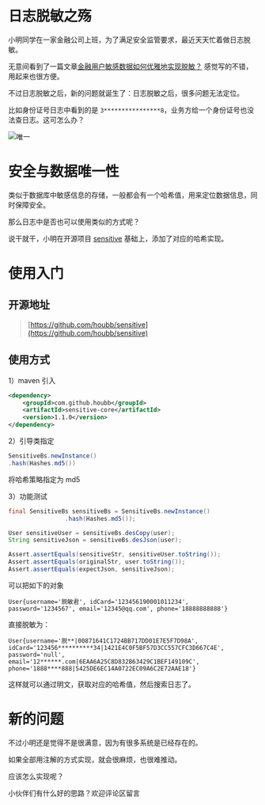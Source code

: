 # 日志脱敏之殇

小明同学在一家金融公司上班，为了满足安全监管要求，最近天天忙着做日志脱敏。

无意间看到了一篇文章[金融用户敏感数据如何优雅地实现脱敏？](https://mp.weixin.qq.com/s/ljChFiNLzV6GLaUDjehA0Q) 感觉写的不错，用起来也很方便。

不过日志脱敏之后，新的问题就诞生了：日志脱敏之后，很多问题无法定位。

比如身份证号日志中看到的是 `3****************8`，业务方给一个身份证号也没法查日志。这可怎么办？

![唯一](https://img-blog.csdnimg.cn/7abc105864f14fb494ec4564b622ce10.jpeg#pic_center)

# 安全与数据唯一性

类似于数据库中敏感信息的存储，一般都会有一个哈希值，用来定位数据信息，同时保障安全。

那么日志中是否也可以使用类似的方式呢？

说干就干，小明在开源项目 [sensitive](https://github.com/houbb/sensitive) 基础上，添加了对应的哈希实现。

# 使用入门

## 开源地址

> [https://github.com/houbb/sensitive](https://github.com/houbb/sensitive)

## 使用方式

1）maven 引入

```xml
<dependency>
    <groupId>com.github.houbb</groupId>
    <artifactId>sensitive-core</artifactId>
    <version>1.1.0</version>
</dependency>
```

2）引导类指定

```java
SensitiveBs.newInstance()
.hash(Hashes.md5())
```

将哈希策略指定为 md5

3）功能测试

```java
final SensitiveBs sensitiveBs = SensitiveBs.newInstance()
                .hash(Hashes.md5());

User sensitiveUser = sensitiveBs.desCopy(user);
String sensitiveJson = sensitiveBs.desJson(user);

Assert.assertEquals(sensitiveStr, sensitiveUser.toString());
Assert.assertEquals(originalStr, user.toString());
Assert.assertEquals(expectJson, sensitiveJson);
```

可以把如下的对象

```
User{username='脱敏君', idCard='123456190001011234', password='1234567', email='12345@qq.com', phone='18888888888'}
```

直接脱敏为：

```
User{username='脱**|00871641C1724BB717DD01E7E5F7D98A', idCard='123456**********34|1421E4C0F5BF57D3CC557CFC3D667C4E', password='null', email='12******.com|6EAA6A25C8D832B63429C1BEF149109C', phone='1888****888|5425DE6EC14A0722EC09A6C2E72AAE18'}
```

这样就可以通过明文，获取对应的哈希值，然后搜索日志了。

# 新的问题

不过小明还是觉得不是很满意，因为有很多系统是已经存在的。

如果全部用注解的方式实现，就会很麻烦，也很难推动。

应该怎么实现呢？

小伙伴们有什么好的思路？欢迎评论区留言
